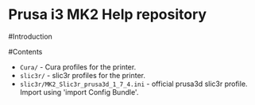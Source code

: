 # Prusa i3 MK2 Help repository

#Introduction

#Contents

* `Cura/` - Cura profiles for the printer.
* `slic3r/` - slic3r profiles for the printer.
 * `slic3r/MK2_Slic3r_prusa3d_1_7_4.ini` - official prusa3d slic3r profile. Import using 'import Config Bundle'.
